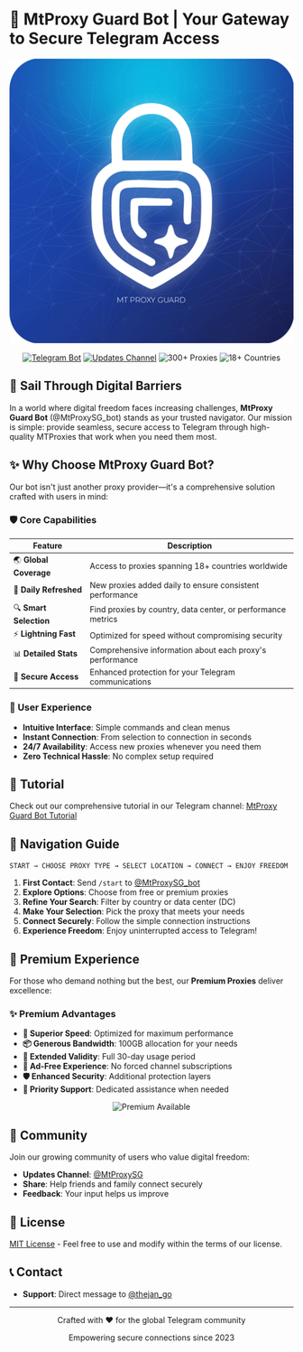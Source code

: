 # 🔐 MtProxy Guard Bot | Your Gateway to Secure Telegram Access
<div align="center">

![MtProxy Guard Bot - Secure Your Connection](./images/banner.png)
</div>
<div align="center">
  <a href="https://t.me/MtProxySG_bot"><img src="https://img.shields.io/badge/Telegram-Bot-blue?style=for-the-badge&logo=telegram" alt="Telegram Bot"></a>
  <a href="https://t.me/MtProxySG"><img src="https://img.shields.io/badge/Updates-Channel-blue?style=for-the-badge&logo=telegram" alt="Updates Channel"></a>
  <img src="https://img.shields.io/badge/Proxies-300%2B-success?style=for-the-badge" alt="300+ Proxies">
  <img src="https://img.shields.io/badge/Countries-18%2B-orange?style=for-the-badge" alt="18+ Countries">
</div>

## 🌊 Sail Through Digital Barriers

In a world where digital freedom faces increasing challenges, **MtProxy Guard Bot** (@MtProxySG_bot) stands as your trusted navigator. Our mission is simple: provide seamless, secure access to Telegram through high-quality MTProxies that work when you need them most.

## ✨ Why Choose MtProxy Guard Bot?

Our bot isn't just another proxy provider—it's a comprehensive solution crafted with users in mind:

### 🛡️ Core Capabilities
| Feature | Description |
|---------|-------------|
| 🌏 **Global Coverage** | Access to proxies spanning 18+ countries worldwide |
| 🔄 **Daily Refreshed** | New proxies added daily to ensure consistent performance |
| 🔍 **Smart Selection** | Find proxies by country, data center, or performance metrics |
| ⚡ **Lightning Fast** | Optimized for speed without compromising security |
| 📊 **Detailed Stats** | Comprehensive information about each proxy's performance |
| 🔐 **Secure Access** | Enhanced protection for your Telegram communications |

### 🚀 User Experience
- **Intuitive Interface**: Simple commands and clean menus
- **Instant Connection**: From selection to connection in seconds
- **24/7 Availability**: Access new proxies whenever you need them
- **Zero Technical Hassle**: No complex setup required

## 📖 Tutorial
Check out our comprehensive tutorial in our Telegram channel: [MtProxy Guard Bot Tutorial](https://t.me/MtProxySG/10)

## 🧭 Navigation Guide

```
START → CHOOSE PROXY TYPE → SELECT LOCATION → CONNECT → ENJOY FREEDOM
```

1. **First Contact**: Send `/start` to [@MtProxySG_bot](https://t.me/MtProxySG_bot)
2. **Explore Options**: Choose from free or premium proxies
3. **Refine Your Search**: Filter by country or data center (DC)
4. **Make Your Selection**: Pick the proxy that meets your needs
5. **Connect Securely**: Follow the simple connection instructions
6. **Experience Freedom**: Enjoy uninterrupted access to Telegram!

## 💎 Premium Experience

For those who demand nothing but the best, our **Premium Proxies** deliver excellence:

### ✨ Premium Advantages
- **🚄 Superior Speed**: Optimized for maximum performance
- **📦 Generous Bandwidth**: 100GB allocation for your needs
- **📅 Extended Validity**: Full 30-day usage period
- **🛑 Ad-Free Experience**: No forced channel subscriptions
- **🛡️ Enhanced Security**: Additional protection layers
- **📱 Priority Support**: Dedicated assistance when needed

<div align="center">
  <img src="https://img.shields.io/badge/Premium-Upgrade_Available-gold?style=for-the-badge" alt="Premium Available">
</div>

## 🤝 Community

Join our growing community of users who value digital freedom:

- **Updates Channel**: [@MtProxySG](https://t.me/MtProxySG)
- **Share**: Help friends and family connect securely
- **Feedback**: Your input helps us improve

## 📜 License

[MIT License](LICENSE.md) - Feel free to use and modify within the terms of our license.

## 📞 Contact

- **Support**: Direct message to [@thejan_go](https://t.me/thejan_go)

---
<div align="center">
  <p>Crafted with ❤️ for the global Telegram community</p>
  <p>Empowering secure connections since 2023</p>
</div>